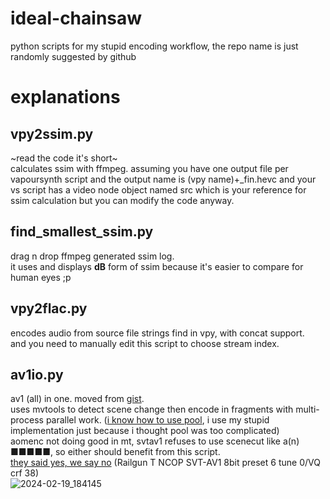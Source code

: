# ideal-chainsaw
python scripts for my stupid encoding workflow, the repo name is just randomly suggested by github

# explanations
## vpy2ssim.py
~read the code it's short~\
calculates ssim with ffmpeg. assuming you have one output file per vapoursynth script and the output name is (vpy name)+\_fin.hevc and your vs script has a video node object named src which is your reference for ssim calculation but you can modify the code anyway.
## find_smallest_ssim.py
drag n drop ffmpeg generated ssim log.\
it uses and displays **dB** form of ssim because it's easier to compare for human eyes ;p
## vpy2flac.py
encodes audio from source file strings find in vpy, with concat support.\
and you need to manually edit this script to choose stream index.
## av1io.py
av1 (all) in one. moved from [gist](https://gist.github.com/Mr-Z-2697/3d8776f4c3e9a9b569b09cc99643fe19).\
uses mvtools to detect scene change then encode in fragments with multi-process parallel work. ([i know how to use pool](https://github.com/Mr-Z-2697/makeheic.py/blob/main/makeheic.py#L8), i use my stupid implementation just because i thought pool was too complicated)\
aomenc not doing good in mt, svtav1 refuses to use scenecut like a(n) ■■■■■, so either should benefit from this script.\
[they said yes, we say no](https://slow.pics/c/oUocYhgo) (Railgun T NCOP SVT-AV1 8bit preset 6 tune 0/VQ crf 38)\
![2024-02-19_184145](https://github.com/Mr-Z-2697/ideal-chainsaw/assets/74594146/52c7287b-0d80-4588-8173-166663e2f503)
